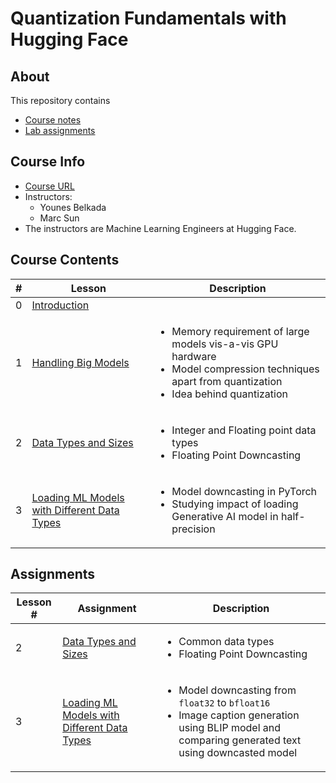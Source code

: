 # Quantization Fundamentals with Hugging Face

## About

This repository contains

- [Course notes](#course-contents)
- [Lab assignments](#assignments)

## Course Info

- [Course URL](https://www.deeplearning.ai/short-courses/quantization-fundamentals-with-hugging-face/)
- Instructors:
  - Younes Belkada
  - Marc Sun
- The instructors are Machine Learning Engineers at Hugging Face.

## Course Contents

|#|Lesson    |       Description     |
|-|----------|-----------------------|
|0|[Introduction](./notes/Lesson_0.md)||
|1|[Handling Big Models](./notes/Lesson_1.md)|<ul><li>Memory requirement of large models vis-a-vis GPU hardware</li><li>Model compression techniques apart from quantization</li><li>Idea behind quantization</li></ul>|
|2|[Data Types and Sizes](./notes/Lesson_2.md)|<ul><li>Integer and Floating point data types</li><li>Floating Point Downcasting</li></ul>|
|3|[Loading ML Models with Different Data Types](./notes/Lesson_3.md)|<ul><li>Model downcasting in PyTorch</li><li>Studying impact of loading Generative AI model in half-precision</li></ul>|

## Assignments

|Lesson #|Assignment|Description|
|-|----------|-----------|
|2|[Data Types and Sizes](./notes/Lesson_2.md#notebook)|<ul><li>Common data types</li><li>Floating Point Downcasting</li></ul>|
|3|[Loading ML Models with Different Data Types](./notes/Lesson_3.md#notebook)|<ul><li>Model downcasting from `float32` to `bfloat16`</li><li>Image caption generation using BLIP model and comparing generated text using downcasted model</li></ul>|
